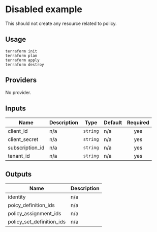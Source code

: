 # Disabled example

This should not create any resource related to policy.

## Usage
```
terraform init
terraform plan
terraform apply
terraform destroy
```
<!-- BEGINNING OF PRE-COMMIT-TERRAFORM DOCS HOOK -->
## Providers

No provider.

## Inputs

| Name | Description | Type | Default | Required |
|------|-------------|------|---------|:-----:|
| client\_id | n/a | `string` | n/a | yes |
| client\_secret | n/a | `string` | n/a | yes |
| subscription\_id | n/a | `string` | n/a | yes |
| tenant\_id | n/a | `string` | n/a | yes |

## Outputs

| Name | Description |
|------|-------------|
| identity | n/a |
| poicy\_definition\_ids | n/a |
| policy\_assignment\_ids | n/a |
| policy\_set\_definition\_ids | n/a |

<!-- END OF PRE-COMMIT-TERRAFORM DOCS HOOK -->
